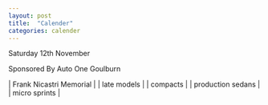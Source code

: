 ```yaml
---
layout: post
title:  "Calender"
categories: calender
---
```


<div class="calender__heading">
Saturday 12th November
</div>

Sponsored By Auto One Goulburn

| Frank Nicastri Memorial |
| late models |
| compacts |
| production sedans |
| micro sprints |
